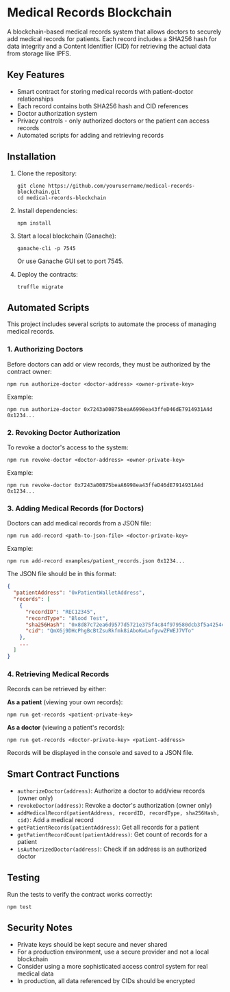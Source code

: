 # Medical Records Blockchain

A blockchain-based medical records system that allows doctors to securely add medical records for patients. Each record includes a SHA256 hash for data integrity and a Content Identifier (CID) for retrieving the actual data from storage like IPFS.

## Key Features

- Smart contract for storing medical records with patient-doctor relationships
- Each record contains both SHA256 hash and CID references
- Doctor authorization system 
- Privacy controls - only authorized doctors or the patient can access records
- Automated scripts for adding and retrieving records

## Installation

1. Clone the repository:
   ```
   git clone https://github.com/yourusername/medical-records-blockchain.git
   cd medical-records-blockchain
   ```

2. Install dependencies:
   ```
   npm install
   ```

3. Start a local blockchain (Ganache):
   ```
   ganache-cli -p 7545
   ```
   Or use Ganache GUI set to port 7545.

4. Deploy the contracts:
   ```
   truffle migrate
   ```

## Automated Scripts

This project includes several scripts to automate the process of managing medical records.

### 1. Authorizing Doctors

Before doctors can add or view records, they must be authorized by the contract owner:

```
npm run authorize-doctor <doctor-address> <owner-private-key>
```

Example:
```
npm run authorize-doctor 0x7243a00B75beaA6998ea43ffeD46dE7914931A4d 0x1234...
```

### 2. Revoking Doctor Authorization

To revoke a doctor's access to the system:

```
npm run revoke-doctor <doctor-address> <owner-private-key>
```

Example:
```
npm run revoke-doctor 0x7243a00B75beaA6998ea43ffeD46dE7914931A4d 0x1234...
```

### 3. Adding Medical Records (for Doctors)

Doctors can add medical records from a JSON file:

```
npm run add-record <path-to-json-file> <doctor-private-key>
```

Example:
```
npm run add-record examples/patient_records.json 0x1234...
```

The JSON file should be in this format:
```json
{
  "patientAddress": "0xPatientWalletAddress",
  "records": [
    {
      "recordID": "REC12345",
      "recordType": "Blood Test",
      "sha256Hash": "0x8d87c72ea6d9577d5721e375f4c84f979580dcb3f5a4254ce612665d8873fd5e",
      "cid": "QmX6j9DHcPhgBcBtZsuRkfmk8iAboKwLwfgvwZFWEJ7VTo"
    },
    ...
  ]
}
```

### 4. Retrieving Medical Records

Records can be retrieved by either:

**As a patient** (viewing your own records):
```
npm run get-records <patient-private-key>
```

**As a doctor** (viewing a patient's records):
```
npm run get-records <doctor-private-key> <patient-address>
```

Records will be displayed in the console and saved to a JSON file.

## Smart Contract Functions

- `authorizeDoctor(address)`: Authorize a doctor to add/view records (owner only)
- `revokeDoctor(address)`: Revoke a doctor's authorization (owner only)
- `addMedicalRecord(patientAddress, recordID, recordType, sha256Hash, cid)`: Add a medical record
- `getPatientRecords(patientAddress)`: Get all records for a patient
- `getPatientRecordCount(patientAddress)`: Get count of records for a patient
- `isAuthorizedDoctor(address)`: Check if an address is an authorized doctor

## Testing

Run the tests to verify the contract works correctly:

```
npm test
```

## Security Notes

- Private keys should be kept secure and never shared
- For a production environment, use a secure provider and not a local blockchain
- Consider using a more sophisticated access control system for real medical data
- In production, all data referenced by CIDs should be encrypted 